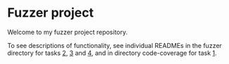 # Fuzzer project

Welcome to my fuzzer project repository.

To see descriptions of functionality, see individual READMEs in the fuzzer directory for tasks [2](fuzzer/README-task2.md), [3](fuzzer/README-task3.md) and [4](fuzzer/README-task4.md), and in directory code-coverage for task [1](code-coverage/README.md).
